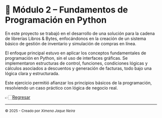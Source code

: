 # 🧱 Módulo 2 – Fundamentos de Programación en Python

En este proyecto se trabajó en el desarrollo de una solución para la cadena de librerías Libros & Bytes, enfocándonos en la creación de un sistema básico de gestión de inventario y simulación de compras en línea.

El enfoque principal estuvo en aplicar los conceptos fundamentales de programación en Python, sin el uso de interfaces gráficas. Se implementaron estructuras de control, funciones, condiciones lógicas y cálculos asociados a descuentos y generación de facturas, todo bajo una lógica clara y estructurada.

Este ejercicio permitió afianzar los principios básicos de la programación, resolviendo un caso práctico con lógica de negocio real.

👉🏻[Regresar](https://github.com/AncorethaX/Portafolio-Bootcamp-Ciencia-de-Datos/tree/main)

---
<sub>© 2025 - Creado por *Ximena Jaque Neira*</sub>


